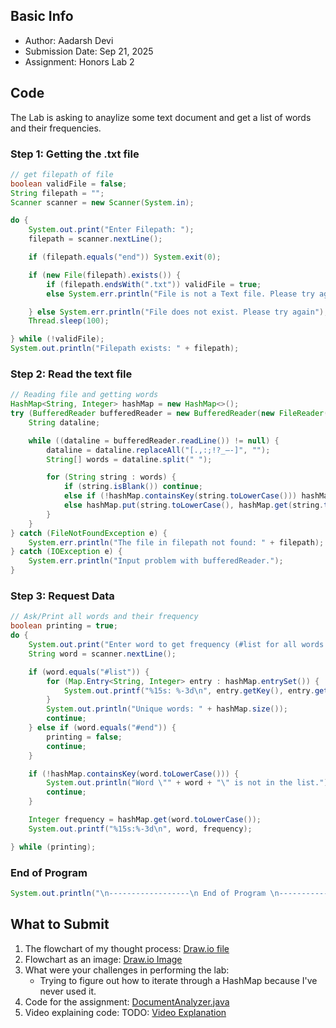 ## Basic Info
- Author: Aadarsh Devi
- Submission Date: Sep 21, 2025
- Assignment: Honors Lab 2

## Code
The Lab is asking to anaylize some text document and get a list of words and their frequencies.

### Step 1: Getting the .txt file
```java
// get filepath of file
boolean validFile = false;
String filepath = "";
Scanner scanner = new Scanner(System.in);

do {
    System.out.print("Enter Filepath: ");
    filepath = scanner.nextLine();

    if (filepath.equals("end")) System.exit(0);

    if (new File(filepath).exists()) {
        if (filepath.endsWith(".txt")) validFile = true;
        else System.err.println("File is not a Text file. Please try again");

    } else System.err.println("File does not exist. Please try again");
    Thread.sleep(100);

} while (!validFile);
System.out.println("Filepath exists: " + filepath);
```

### Step 2: Read the text file
```java
// Reading file and getting words
HashMap<String, Integer> hashMap = new HashMap<>();
try (BufferedReader bufferedReader = new BufferedReader(new FileReader(filepath))) {
    String dataline;

    while ((dataline = bufferedReader.readLine()) != null) {
        dataline = dataline.replaceAll("[.,:;!?_—-]", "");
        String[] words = dataline.split(" ");

        for (String string : words) {
            if (string.isBlank()) continue;
            else if (!hashMap.containsKey(string.toLowerCase())) hashMap.put(string.toLowerCase(), 1);
            else hashMap.put(string.toLowerCase(), hashMap.get(string.toLowerCase()) + 1);
        }
    }
} catch (FileNotFoundException e) {
    System.err.println("The file in filepath not found: " + filepath);
} catch (IOException e) {
    System.err.println("Input problem with bufferedReader.");
}
```

### Step 3: Request Data
```java
// Ask/Print all words and their frequency
boolean printing = true;
do {
    System.out.print("Enter word to get frequency (#list for all words and frequency): ");
    String word = scanner.nextLine();

    if (word.equals("#list")) {
        for (Map.Entry<String, Integer> entry : hashMap.entrySet()) {
            System.out.printf("%15s: %-3d\n", entry.getKey(), entry.getValue());
        }
        System.out.println("Unique words: " + hashMap.size());
        continue;
    } else if (word.equals("#end")) {
        printing = false;
        continue;
    }

    if (!hashMap.containsKey(word.toLowerCase())) {
        System.out.println("Word \"" + word + "\" is not in the list.");
        continue;
    }

    Integer frequency = hashMap.get(word.toLowerCase());
    System.out.printf("%15s:%-3d\n", word, frequency);

} while (printing);
```

### End of Program
```java
System.out.println("\n------------------\n End of Program \n------------------");
```

## What to Submit
1. The flowchart of my thought process: [Draw.io file](file_input_output_flowchart.drawio)
2. Flowchart as an image: [Draw.io Image](file_input_output_flowchart_image_big.png)
3. What were your challenges in performing the lab:
   - Trying to figure out how to iterate through a HashMap because I've never used it.
5. Code for the assignment: [DocumentAnalyzer.java](DocumentAnalyzer.java)
6. Video explaining code: TODO: [Video Explanation](https://youtu.be/CvtG2DfcyG0)
